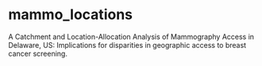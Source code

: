 # mammo_locations
A Catchment and Location-Allocation Analysis of Mammography Access in Delaware, US: Implications for disparities in geographic access to breast cancer screening.
